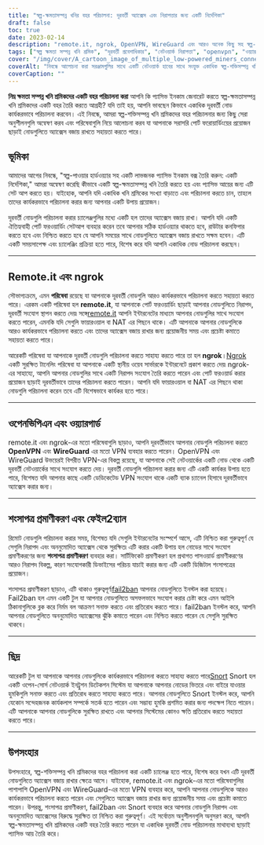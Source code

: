 ```yaml
---
title: "স্বল্প-ক্ষমতাসম্পন্ন খনির বহর পরিচালনা: দূরবর্তী অ্যাক্সেস এবং নিরাপত্তার জন্য একটি নির্দেশিকা"
draft: false
toc: true
date: 2023-02-14
description: "remote.it, ngrok, OpenVPN, WireGuard এবং আরও অনেক কিছু সহ স্বল্প-শক্তিসম্পন্ন খনি শ্রমিকদের বহর পরিচালনার জন্য সর্বোত্তম অনুশীলন এবং সরঞ্জামগুলি অন্বেষণ করুন৷"
tags: ["স্বল্প ক্ষমতা সম্পন্ন খনি শ্রমিক", "দূরবর্তী প্রবেশাধিকার", "নেটওয়ার্ক নিরাপত্তা", "openvpn", "ওয়্যারগার্ড", "নাক ডাকা", "ngrok"]
cover: "/img/cover/A_cartoon_image_of_multiple_low-powered_miners_connected.png"
coverAlt: "নিবন্ধে আলোচনা করা সরঞ্জামগুলির সাথে একটি নেটওয়ার্ক হাবের সাথে সংযুক্ত একাধিক স্বল্প-শক্তিসম্পন্ন খনি শ্রমিকের একটি কার্টুন চিত্র৷"
coverCaption: ""
---
```


**নিম্ন ক্ষমতা সম্পন্ন খনি শ্রমিকদের একটি বহর পরিচালনা করা**
আপনি কি প্যাসিভ ইনকাম জেনারেট করতে স্বল্প-ক্ষমতাসম্পন্ন খনি শ্রমিকদের একটি বহর তৈরি করতে আগ্রহী? যদি তাই হয়, আপনি ভাবছেন কিভাবে একাধিক দূরবর্তী নোড কার্যকরভাবে পরিচালনা করবেন। এই নিবন্ধে, আমরা স্বল্প-শক্তিসম্পন্ন খনি শ্রমিকদের বহর পরিচালনার জন্য কিছু সেরা অনুশীলনগুলি অন্বেষণ করব এবং পরিষেবাগুলি নিয়ে আলোচনা করব যা আপনাকে সরাসরি পোর্ট ফরোয়ার্ডিংয়ের প্রয়োজন ছাড়াই নোডগুলিতে অ্যাক্সেস বজায় রাখতে সহায়তা করতে পারে।

## ভূমিকা
আমাদের আগের নিবন্ধে, "স্বল্প-পাওয়ার হার্ডওয়্যার সহ একটি লাভজনক প্যাসিভ ইনকাম বক্স তৈরি করুন: একটি নির্দেশিকা," আমরা অন্বেষণ করেছি কীভাবে একটি স্বল্প-ক্ষমতাসম্পন্ন খনি তৈরি করতে হয় এবং প্যাসিভ আয়ের জন্য এটি সেট আপ করতে হয়। যাইহোক, আপনি যদি একাধিক খনি শ্রমিকের সংখ্যা বাড়াতে এবং পরিচালনা করতে চান, তাহলে তাদের কার্যকরভাবে পরিচালনা করার জন্য আপনার একটি উপায় প্রয়োজন।

দূরবর্তী নোডগুলি পরিচালনা করার চ্যালেঞ্জগুলির মধ্যে একটি হল তাদের অ্যাক্সেস বজায় রাখা। আপনি যদি একটি ঐতিহ্যবাহী পোর্ট ফরওয়ার্ডিং সেটআপ ব্যবহার করেন তবে আপনার সঠিক হার্ডওয়্যার থাকতে হবে, রাউটার কনফিগার করতে হবে এবং নিশ্চিত করতে হবে যে আপনি সময়ের সাথে নোডগুলিতে অ্যাক্সেস বজায় রাখতে সক্ষম হবেন। এটি একটি সময়সাপেক্ষ এবং চ্যালেঞ্জিং প্রক্রিয়া হতে পারে, বিশেষ করে যদি আপনি একাধিক নোড পরিচালনা করছেন।

______

## Remote.it এবং ngrok

সৌভাগ্যক্রমে, এমন **পরিষেবা** রয়েছে যা আপনাকে দূরবর্তী নোডগুলি আরও কার্যকরভাবে পরিচালনা করতে সহায়তা করতে পারে। এরকম একটি পরিষেবা হল **remote.it**, যা আপনাকে পোর্ট ফরওয়ার্ডিং ছাড়াই আপনার নোডগুলিতে নিরাপদ, দূরবর্তী সংযোগ স্থাপন করতে দেয়৷ সঙ্গে[remote.it](https://www.remote.it/) আপনি ইন্টারনেটের মাধ্যমে আপনার নোডগুলির সাথে সংযোগ করতে পারেন, এমনকি যদি সেগুলি ফায়ারওয়াল বা NAT এর পিছনে থাকে। এটি আপনাকে আপনার নোডগুলিকে আরও কার্যকরভাবে পরিচালনা করতে এবং তাদের অ্যাক্সেস বজায় রাখার জন্য প্রয়োজনীয় সময় এবং প্রচেষ্টা কমাতে সহায়তা করতে পারে।

আরেকটি পরিষেবা যা আপনাকে দূরবর্তী নোডগুলি পরিচালনা করতে সাহায্য করতে পারে তা হল **ngrok**।[Ngrok](https://ngrok.com/) একটি সুরক্ষিত টানেলিং পরিষেবা যা আপনাকে একটি স্থানীয় ওয়েব সার্ভারকে ইন্টারনেটে প্রকাশ করতে দেয়৷ ngrok-এর সাহায্যে, আপনি আপনার নোডগুলির সাথে একটি নিরাপদ সংযোগ তৈরি করতে পারেন এবং পোর্ট ফরওয়ার্ড করার প্রয়োজন ছাড়াই দূরবর্তীভাবে তাদের পরিচালনা করতে পারেন। আপনি যদি ফায়ারওয়াল বা NAT এর পিছনে থাকা নোডগুলি পরিচালনা করেন তবে এটি বিশেষভাবে কার্যকর হতে পারে।

______

## ওপেনভিপিএন এবং ওয়্যারগার্ড

remote.it এবং ngrok-এর মতো পরিষেবাগুলি ছাড়াও, আপনি দূরবর্তীভাবে আপনার নোডগুলি পরিচালনা করতে **OpenVPN** এবং **WireGuard** এর মতো VPN ব্যবহার করতে পারেন। OpenVPN এবং WireGuard উভয়েরই বিপরীত VPN-এর বিকল্প রয়েছে, যা আপনাকে সেই নেটওয়ার্কের একটি নোড থেকে একটি দূরবর্তী নেটওয়ার্কের সাথে সংযোগ করতে দেয়। দূরবর্তী নোডগুলি পরিচালনা করার জন্য এটি একটি কার্যকর উপায় হতে পারে, বিশেষত যদি আপনার কাছে একটি ডেডিকেটেড VPN সংযোগ থাকে একটি ব্যাক চ্যানেল হিসাবে দূরবর্তীভাবে অ্যাক্সেস করার জন্য।

______

## শংসাপত্র প্রমাণীকরণ এবং ফেইল2ব্যান

রিমোট নোডগুলি পরিচালনা করার সময়, বিশেষত যদি সেগুলি ইন্টারনেটের সংস্পর্শে আসে, এটি নিশ্চিত করা গুরুত্বপূর্ণ যে সেগুলি নিরাপদ এবং অননুমোদিত অ্যাক্সেস থেকে সুরক্ষিত৷ এটি করার একটি উপায় হল নোডের সাথে সংযোগ প্রমাণীকরণের জন্য **শংসাপত্র প্রমাণীকরণ** ব্যবহার করা। সার্টিফিকেট প্রমাণীকরণ হল প্রথাগত পাসওয়ার্ড প্রমাণীকরণের আরও নিরাপদ বিকল্প, কারণ সংযোগকারী ডিভাইসের পরিচয় যাচাই করার জন্য এটি একটি ডিজিটাল শংসাপত্রের প্রয়োজন।

শংসাপত্র প্রমাণীকরণ ছাড়াও, এটি থাকাও গুরুত্বপূর্ণ৷[fail2ban](https://www.fail2ban.org/wiki/index.php/Main_Page) আপনার নোডগুলিতে ইনস্টল করা হয়েছে। Fail2ban হল এমন একটি টুল যা আপনার নোডগুলিতে অসফলভাবে সংযোগ করার চেষ্টা করে এমন আইপি ঠিকানাগুলিকে ব্লক করে নির্মম বল আক্রমণ সনাক্ত করতে এবং প্রতিরোধ করতে পারে। fail2ban ইনস্টল করে, আপনি আপনার নোডগুলিতে অননুমোদিত অ্যাক্সেসের ঝুঁকি কমাতে পারেন এবং নিশ্চিত করতে পারেন যে সেগুলি সুরক্ষিত থাকবে।

______

## ছিদ্র

আরেকটি টুল যা আপনাকে আপনার নোডগুলিকে কার্যকরভাবে পরিচালনা করতে সাহায্য করতে পারে[Snort](https://www.snort.org/) Snort হল একটি ওপেন-সোর্স নেটওয়ার্ক ইনট্রুশন ডিটেকশন সিস্টেম যা আপনাকে আপনার নোডের ভিতরে এবং বাইরে যাওয়ার হুমকিগুলি সনাক্ত করতে এবং প্রতিরোধ করতে সাহায্য করতে পারে। আপনার নোডগুলিতে Snort ইনস্টল করে, আপনি যেকোন সন্দেহজনক কার্যকলাপ সম্পর্কে সতর্ক হতে পারেন এবং সম্ভাব্য হুমকি প্রশমিত করার জন্য পদক্ষেপ নিতে পারেন। এটি আপনাকে আপনার নোডগুলিকে সুরক্ষিত রাখতে এবং আপনার সিস্টেমের কোনও ক্ষতি প্রতিরোধ করতে সহায়তা করতে পারে।

______

## উপসংহার

উপসংহারে, স্বল্প-শক্তিসম্পন্ন খনি শ্রমিকদের বহর পরিচালনা করা একটি চ্যালেঞ্জ হতে পারে, বিশেষ করে যখন এটি দূরবর্তী নোডগুলিতে অ্যাক্সেস বজায় রাখার ক্ষেত্রে আসে। যাইহোক, remote.it এবং ngrok-এর মতো পরিষেবাগুলির পাশাপাশি OpenVPN এবং WireGuard-এর মতো VPN ব্যবহার করে, আপনি আপনার নোডগুলিকে আরও কার্যকরভাবে পরিচালনা করতে পারেন এবং সেগুলিতে অ্যাক্সেস বজায় রাখার জন্য প্রয়োজনীয় সময় এবং প্রচেষ্টা কমাতে পারেন। উপরন্তু, শংসাপত্র প্রমাণীকরণ, fail2ban এবং Snort ব্যবহার করে আপনার নোডগুলি নিরাপদ এবং অননুমোদিত অ্যাক্সেসের বিরুদ্ধে সুরক্ষিত তা নিশ্চিত করা গুরুত্বপূর্ণ। এই সর্বোত্তম অনুশীলনগুলি অনুসরণ করে, আপনি স্বল্প-ক্ষমতাসম্পন্ন খনি শ্রমিকদের একটি বহর তৈরি করতে পারেন যা একাধিক দূরবর্তী নোড পরিচালনার মাথাব্যথা ছাড়াই প্যাসিভ আয় তৈরি করে।
